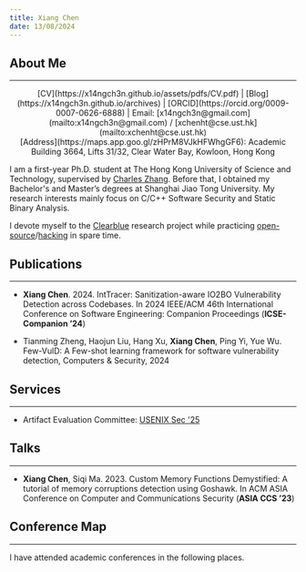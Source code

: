```yaml
---
title: Xiang Chen
date: 13/08/2024
---
```


<!-- generate html using pandoc: pandoc --standalone --template _homepage/template.html _homepage/index.md -o index.html -->

## About Me

---

<center>
[CV](https://x14ngch3n.github.io/assets/pdfs/CV.pdf) | [Blog](https://x14ngch3n.github.io/archives) | [ORCID](https://orcid.org/0009-0007-0626-6888) | Email: [x14ngch3n@gmail.com](mailto:x14ngch3n@gmail.com) / [xchenht@cse.ust.hk](mailto:xchenht@cse.ust.hk)
</center>
<center>
[Address](https://maps.app.goo.gl/zHPrM8VJkHFWhgGF6): Academic Building 3664, Lifts 31/32, Clear Water Bay, Kowloon, Hong Kong
</center>

I am a first-year Ph.D. student at The Hong Kong University of Science and Technology, supervised by [Charles Zhang](https://cse.hkust.edu.hk/~charlesz). Before that, I obtained my Bachelor's and Master’s degrees at Shanghai Jiao Tong University. My research interests mainly focus on C/C++ Software Security and Static Binary Analysis.

<!-- The open-source and hack should link to separate pages (commits/trophies) in the future -->
I devote myself to the [Clearblue](https://clearblueinnovations.org/) research project while practicing [open-source](https://github.com/x14ngch3n)/[hacking](https://ctftime.org/user/121120) in spare time.

## Publications

---

- **Xiang Chen**. 2024. IntTracer: Sanitization-aware IO2BO Vulnerability Detection across Codebases. In 2024 IEEE/ACM 46th International Conference on Software Engineering: Companion Proceedings (**ICSE-Companion ’24**)
<a href="https://dl.acm.org/doi/pdf/10.1145/3639478.3641223"><i class="fa-solid fa-file-pdf"></i></a>
<a href="https://github.com/x14ngch3n/tracer-infer"><i class="fa-brands fa-github"></i></a>

- Tianming Zheng, Haojun Liu, Hang Xu, **Xiang Chen**, Ping Yi, Yue Wu. Few-VulD: A Few-shot learning framework for software vulnerability detection, Computers & Security, 2024
<a href="https://doi.org/10.1016/j.cose.2024.103992"><i class="fa-solid fa-file-pdf"></i></a>

## Services

---

- Artifact Evaluation Committee: [USENIX Sec '25](https://secartifacts.github.io/usenixsec2025/aec-call)

## Talks

---

- **Xiang Chen**, Siqi Ma. 2023. Custom Memory Functions Demystified: A tutorial of memory corruptions detection using Goshawk. In ACM ASIA Conference on Computer and Communications Security (**ASIA CCS ’23**) 
<a href="https://github.com/x14ngch3n/Goshawk-tutorial"><i class="fa-brands fa-github"></i></a>

## Conference Map

---

I have attended academic conferences in the following places.
